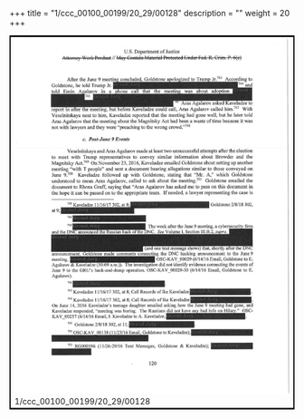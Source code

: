 +++
title = "1/ccc_00100_00199/20_29/00128"
description = ""
weight = 20
+++

<table style="border:2px solid black;max-width:800px;max-height:800px;" 
><tr><td>
<img class="center-fit-jpg"
src="/jpg_/jpg_mueller_report_searchable_128.jpg">
1/ccc_00100_00199/20_29/00128
</img></td></tr></table>
